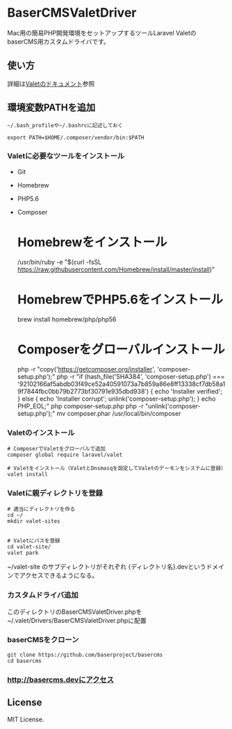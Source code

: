 # BaserCMSValetDriver
Mac用の簡易PHP開発環境をセットアップするツールLaravel ValetのbaserCMS用カスタムドライバです。

## 使い方
詳細は[Valetのドキュメント](https://laravel.com/docs/5.2/valet#installation)参照

## 環境変数PATHを追加
    ~/.bash_profileや~/.bashrcに記述しておく

    export PATH=$HOME/.composer/vendor/bin:$PATH


### Valetに必要なツールをインストール
* Git
* Homebrew
* PHP5.6
* Composer


    # Homebrewをインストール
    /usr/bin/ruby -e "$(curl -fsSL https://raw.githubusercontent.com/Homebrew/install/master/install)"

    # HomebrewでPHP5.6をインストール
    brew install homebrew/php/php56

    # Composerをグローバルインストール
    php -r "copy('https://getcomposer.org/installer', 'composer-setup.php');"
    php -r "if (hash_file('SHA384', 'composer-setup.php') === '92102166af5abdb03f49ce52a40591073a7b859a86e8ff13338cf7db58a19f7844fbc0bb79b2773bf30791e935dbd938') { echo 'Installer verified'; } else { echo 'Installer corrupt'; unlink('composer-setup.php'); } echo PHP_EOL;"
    php composer-setup.php
    php -r "unlink('composer-setup.php');"
    mv composer.phar /usr/local/bin/composer

### Valetのインストール

    # ComposerでValetをグローバルで追加
    composer global require laravel/valet

    # Valetをインストール（ValetとDnsmasqを設定してValetのデーモンをシステムに登録）
    valet install

### Valetに親ディレクトリを登録

    # 適当にディレクトリを作る
    cd ~/
    mkdir valet-sites


    # Valetにパスを登録
    cd valet-site/
    valet park

~/valet-site のサブディレクトリがそれぞれ {ディレクトリ名}.devというドメインでアクセスできるようになる。

### カスタムドライバ追加
このディレクトリのBaserCMSValetDriver.phpを~/.valet/Drivers/BaserCMSValetDriver.phpに配置

### baserCMSをクローン
    git clone https://github.com/baserproject/basercms
    cd basercms

### http://basercms.devにアクセス


## License
MIT License.
